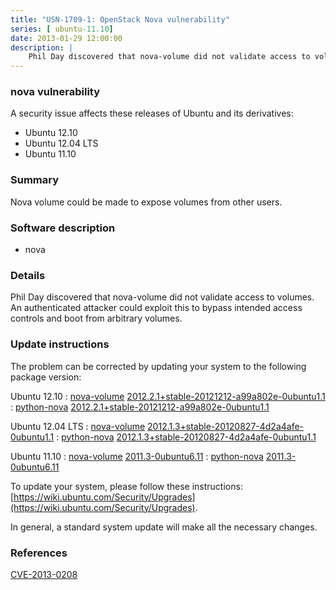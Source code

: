 ```yaml
---
title: "USN-1709-1: OpenStack Nova vulnerability"
series: [ ubuntu-11.10]
date: 2013-01-29 12:00:00
description: |
    Phil Day discovered that nova-volume did not validate access to volumes. An authenticated attacker could exploit this to bypass intended access controls and boot from arbitrary volumes. 
--- 
```

 
### nova vulnerability

A security issue affects these releases of Ubuntu and its derivatives:

* Ubuntu 12.10
* Ubuntu 12.04 LTS
* Ubuntu 11.10

### Summary

Nova volume could be made to expose volumes from other users. 

### Software description

* nova 

### Details

Phil Day discovered that nova-volume did not validate access to volumes. An authenticated attacker could exploit this to bypass intended access controls and boot from arbitrary volumes. 

### Update instructions

The problem can be corrected by updating your system to the following package version:

Ubuntu 12.10
 : [nova-volume](https://launchpad.net/ubuntu/+source/nova) <span> [2012.2.1+stable-20121212-a99a802e-0ubuntu1.1](https://launchpad.net/ubuntu/+source/nova/2012.2.1+stable-20121212-a99a802e-0ubuntu1.1) </span> 
 : [python-nova](https://launchpad.net/ubuntu/+source/nova) <span> [2012.2.1+stable-20121212-a99a802e-0ubuntu1.1](https://launchpad.net/ubuntu/+source/nova/2012.2.1+stable-20121212-a99a802e-0ubuntu1.1) </span> 

Ubuntu 12.04 LTS
 : [nova-volume](https://launchpad.net/ubuntu/+source/nova) <span> [2012.1.3+stable-20120827-4d2a4afe-0ubuntu1.1](https://launchpad.net/ubuntu/+source/nova/2012.1.3+stable-20120827-4d2a4afe-0ubuntu1.1) </span> 
 : [python-nova](https://launchpad.net/ubuntu/+source/nova) <span> [2012.1.3+stable-20120827-4d2a4afe-0ubuntu1.1](https://launchpad.net/ubuntu/+source/nova/2012.1.3+stable-20120827-4d2a4afe-0ubuntu1.1) </span> 

Ubuntu 11.10
 : [nova-volume](https://launchpad.net/ubuntu/+source/nova) <span> [2011.3-0ubuntu6.11](https://launchpad.net/ubuntu/+source/nova/2011.3-0ubuntu6.11) </span> 
 : [python-nova](https://launchpad.net/ubuntu/+source/nova) <span> [2011.3-0ubuntu6.11](https://launchpad.net/ubuntu/+source/nova/2011.3-0ubuntu6.11) </span> 

To update your system, please follow these instructions: [https://wiki.ubuntu.com/Security/Upgrades](https://wiki.ubuntu.com/Security/Upgrades).

In general, a standard system update will make all the necessary changes. 

### References

 [CVE-2013-0208](http://people.ubuntu.com/~ubuntu-security/cve/CVE-2013-0208)
 
